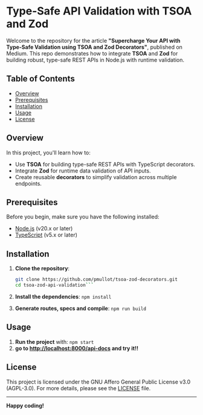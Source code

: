 # Type-Safe API Validation with TSOA and Zod

Welcome to the repository for the article **"Supercharge Your API with Type-Safe Validation using TSOA and Zod Decorators"**, published on Medium. This repo demonstrates how to integrate **TSOA** and **Zod** for building robust, type-safe REST APIs in Node.js with runtime validation.

## Table of Contents
- [Overview](#overview)
- [Prerequisites](#prerequisites)
- [Installation](#installation)
- [Usage](#usage)
- [License](#license)

## Overview

In this project, you'll learn how to:

- Use **TSOA** for building type-safe REST APIs with TypeScript decorators.
- Integrate **Zod** for runtime data validation of API inputs.
- Create reusable **decorators** to simplify validation across multiple endpoints.

## Prerequisites

Before you begin, make sure you have the following installed:

- [Node.js](https://nodejs.org/) (v20.x or later)
- [TypeScript](https://www.typescriptlang.org/) (v5.x or later)

## Installation

1. **Clone the repository**:

   ```bash
   git clone https://github.com/pmullot/tsoa-zod-decorators.git
   cd tsoa-zod-api-validation```

2. **Install the dependencies**:
   ```npm install```  

3. **Generate routes, specs and compile**:
   ```npm run build```  

## Usage

1. **Run the project** with:
   ```npm start```  
2. **go to [http://localhost:8000/api-docs](http://localhost:8000/api-docs) and try it!!**

## License

This project is licensed under the GNU Affero General Public License v3.0 (AGPL-3.0). For more details, please see the [LICENSE](https://www.gnu.org/licenses/agpl-3.0.en.html) file.

---

**Happy coding!**